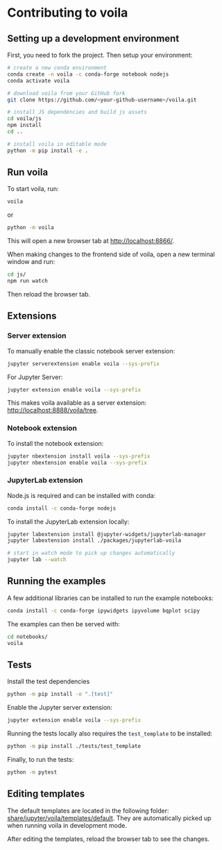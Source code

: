 # Contributing to voila

## Setting up a development environment

First, you need to fork the project. Then setup your environment:

```bash
# create a new conda environment
conda create -n voila -c conda-forge notebook nodejs
conda activate voila

# download voila from your GitHub fork
git clone https://github.com/<your-github-username>/voila.git

# install JS dependencies and build js assets
cd voila/js
npm install
cd ..

# install voila in editable mode
python -m pip install -e .
```

## Run voila

To start voila, run:

```bash
voila
```

or

```bash
python -m voila
```

This will open a new browser tab at [http://localhost:8866/](http://localhost:8866/).

When making changes to the frontend side of voila, open a new terminal window and run:

```bash
cd js/
npm run watch
```

Then reload the browser tab.

## Extensions

### Server extension

To manually enable the classic notebook server extension:

```bash
jupyter serverextension enable voila --sys-prefix
```

For Jupyter Server:

```bash
jupyter extension enable voila --sys-prefix
```

This makes voila available as a server extension: [http://localhost:8888/voila/tree](http://localhost:8888/voila/tree).

### Notebook extension

To install the notebook extension:

```bash
jupyter nbextension install voila --sys-prefix
jupyter nbextension enable voila --sys-prefix
```

### JupyterLab extension

Node.js is required and can be installed with conda:

```bash
conda install -c conda-forge nodejs
```

To install the JupyterLab extension locally:

```bash
jupyter labextension install @jupyter-widgets/jupyterlab-manager
jupyter labextension install ./packages/jupyterlab-voila

# start in watch mode to pick up changes automatically
jupyter lab --watch
```

## Running the examples

A few additional libraries can be installed to run the example notebooks:

```bash
conda install -c conda-forge ipywidgets ipyvolume bqplot scipy
```

The examples can then be served with:

```bash
cd notebooks/
voila
```

## Tests

Install the test dependencies

```bash
python -m pip install -e ".[test]"
```

Enable the Jupyter server extension:

```bash
jupyter extension enable voila --sys-prefix
```

Running the tests locally also requires the `test_template` to be installed:

```bash
python -m pip install ./tests/test_template
```

Finally, to run the tests:

```bash
python -m pytest
```


## Editing templates

The default templates are located in the following folder: [share/jupyter/voila/templates/default](./share/jupyter/voila/templates/default). They are automatically picked up when running voila in development mode.

After editing the templates, reload the browser tab to see the changes.
